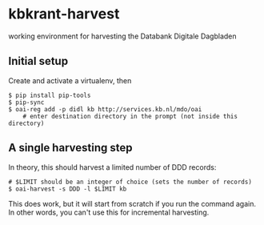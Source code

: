 # kbkrant-harvest

working environment for harvesting the Databank Digitale Dagbladen


## Initial setup

Create and activate a virtualenv, then

```console
$ pip install pip-tools
$ pip-sync
$ oai-reg add -p didl kb http://services.kb.nl/mdo/oai
    # enter destination directory in the prompt (not inside this directory)
```


## A single harvesting step

In theory, this should harvest a limited number of DDD records:

```console
# $LIMIT should be an integer of choice (sets the number of records)
$ oai-harvest -s DDD -l $LIMIT kb
```

This does work, but it will start from scratch if you run the command again. In other words, you can't use this for incremental harvesting.
